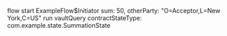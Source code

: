 flow start ExampleFlow$Initiator sum: 50, otherParty: "O=Acceptor,L=New York,C=US"
run vaultQuery contractStateType: com.example.state.SummationState